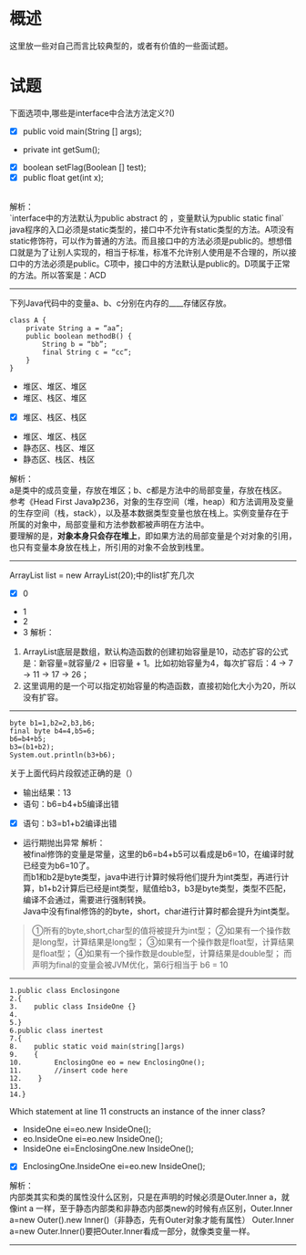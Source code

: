 # 概述
这里放一些对自己而言比较典型的，或者有价值的一些面试题。

# 试题
下面选项中,哪些是interface中合法方法定义?()
- [x] public void main(String [] args);
- private int getSum();
- [x] boolean setFlag(Boolean [] test);
- [x] public float get(int x);
<br>
解析：<br>
`interface中的方法默认为public abstract 的 ，变量默认为public static final` <br>
java程序的入口必须是static类型的，接口中不允许有static类型的方法。A项没有static修饰符，可以作为普通的方法。而且接口中的方法必须是public的。想想借口就是为了让别人实现的，相当于标准，标准不允许别人使用是不合理的，所以接口中的方法必须是public。C项中，接口中的方法默认是public的。D项属于正常的方法。所以答案是：ACD

---

下列Java代码中的变量a、b、c分别在内存的____存储区存放。

``` stylus
class A {
    private String a = “aa”;
    public boolean methodB() {
        String b = “bb”;
        final String c = “cc”;
    }
}
```
- 堆区、堆区、堆区
- 堆区、栈区、堆区
- [x] 堆区、栈区、栈区
- 堆区、堆区、栈区
- 静态区、栈区、堆区
- 静态区、栈区、栈区

解析：<br>
a是类中的成员变量，存放在堆区；b、c都是方法中的局部变量，存放在栈区。<br>
参考《Head First Java》p236，对象的生存空间（堆，heap）和方法调用及变量的生存空间（栈，stack），以及基本数据类型变量也放在栈上。实例变量存在于所属的对象中，局部变量和方法参数都被声明在方法中。<br>
要理解的是，**对象本身只会存在堆上**，即如果方法的局部变量是个对对象的引用，也只有变量本身放在栈上，所引用的对象不会放到栈里。

---

ArrayList list = new ArrayList(20);中的list扩充几次
- [x] 0
- 1
- 2
- 3
解析：<br>
1. ArrayList底层是数组，默认构造函数的创建初始容量是10，动态扩容的公式是：新容量=就容量/2 + 旧容量 + 1。比如初始容量为4，每次扩容后：4 -> 7 -> 11 -> 17 -> 26；
2. 这里调用的是一个可以指定初始容量的构造函数，直接初始化大小为20，所以没有扩容。

---

``` stylus
byte b1=1,b2=2,b3,b6; 
final byte b4=4,b5=6; 
b6=b4+b5; 
b3=(b1+b2); 
System.out.println(b3+b6);
```
关于上面代码片段叙述正确的是（）
- 输出结果：13
- 语句：b6=b4+b5编译出错
- [x] 语句：b3=b1+b2编译出错
- 运行期抛出异常
解析：<br>
被final修饰的变量是常量，这里的b6=b4+b5可以看成是b6=10，在编译时就已经变为b6=10了。<br>
而b1和b2是byte类型，java中进行计算时候将他们提升为int类型，再进行计算，b1+b2计算后已经是int类型，赋值给b3，b3是byte类型，类型不匹配，编译不会通过，需要进行强制转换。<br>
Java中没有final修饰的的byte，short，char进行计算时都会提升为int类型。<br>

> ①所有的byte,short,char型的值将被提升为int型； ②如果有一个操作数是long型，计算结果是long型；
> ③如果有一个操作数是float型，计算结果是float型； ④如果有一个操作数是double型，计算结果是double型；
> 而声明为final的变量会被JVM优化，第6行相当于 b6 = 10

---

``` stylus
1.public class Enclosingone
2.{
3.    public class InsideOne {}
4.
5.}
6.public class inertest
7.{
8.    public static void main(string[]args)
9.    {
10.        EnclosingOne eo = new EnclosingOne();
11.        //insert code here
12.    }
13.
14.}
```
Which statement at line 11 constructs an instance of the inner class?
- InsideOne ei=eo.new InsideOne();
- eo.InsideOne ei=eo.new InsideOne();
- InsideOne ei=EnclosingOne.new InsideOne();
- [x] EnclosingOne.InsideOne ei=eo.new InsideOne();

解析：<br>
内部类其实和类的属性没什么区别，只是在声明的时候必须是Outer.Inner a，就像int a 一样，至于静态内部类和非静态内部类new的时候有点区别，Outer.Inner a=new Outer().new Inner()（非静态，先有Outer对象才能有属性） Outer.Inner a=new Outer.Inner()要把Outer.Inner看成一部分，就像类变量一样。

---






















